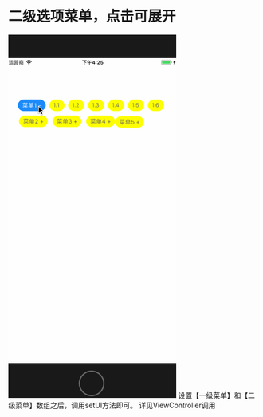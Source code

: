 # 二级选项菜单，点击可展开
![image](https://github.com/wutong618/ZPMTraitMenu/blob/master/TraitMenu.gif)
设置【一级菜单】和【二级菜单】数组之后，调用setUI方法即可。
详见ViewController调用
